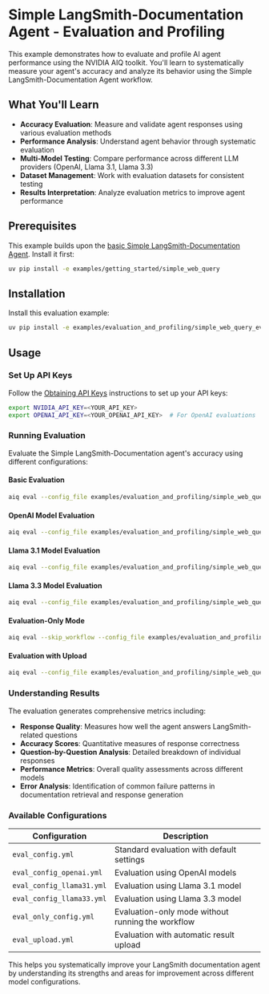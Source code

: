 <!--
SPDX-FileCopyrightText: Copyright (c) 2025, NVIDIA CORPORATION & AFFILIATES. All rights reserved.
SPDX-License-Identifier: Apache-2.0

Licensed under the Apache License, Version 2.0 (the "License");
you may not use this file except in compliance with the License.
You may obtain a copy of the License at

http://www.apache.org/licenses/LICENSE-2.0

Unless required by applicable law or agreed to in writing, software
distributed under the License is distributed on an "AS IS" BASIS,
WITHOUT WARRANTIES OR CONDITIONS OF ANY KIND, either express or implied.
See the License for the specific language governing permissions and
limitations under the License.
-->

# Simple LangSmith-Documentation Agent - Evaluation and Profiling

This example demonstrates how to evaluate and profile AI agent performance using the NVIDIA AIQ toolkit. You'll learn to systematically measure your agent's accuracy and analyze its behavior using the Simple LangSmith-Documentation Agent workflow.

## What You'll Learn

- **Accuracy Evaluation**: Measure and validate agent responses using various evaluation methods
- **Performance Analysis**: Understand agent behavior through systematic evaluation
- **Multi-Model Testing**: Compare performance across different LLM providers (OpenAI, Llama 3.1, Llama 3.3)
- **Dataset Management**: Work with evaluation datasets for consistent testing
- **Results Interpretation**: Analyze evaluation metrics to improve agent performance

## Prerequisites

This example builds upon the [basic Simple LangSmith-Documentation Agent](../../../basic/functions/simple/). Install it first:

```bash
uv pip install -e examples/getting_started/simple_web_query
```

## Installation

Install this evaluation example:

```bash
uv pip install -e examples/evaluation_and_profiling/simple_web_query_eval
```

## Usage

### Set Up API Keys

Follow the [Obtaining API Keys](../../../../docs/source/quick-start/installing.md#obtaining-api-keys) instructions to set up your API keys:

```bash
export NVIDIA_API_KEY=<YOUR_API_KEY>
export OPENAI_API_KEY=<YOUR_OPENAI_API_KEY>  # For OpenAI evaluations
```

### Running Evaluation

Evaluate the Simple LangSmith-Documentation agent's accuracy using different configurations:

#### Basic Evaluation
```bash
aiq eval --config_file examples/evaluation_and_profiling/simple_web_query_eval/configs/eval_config.yml
```

#### OpenAI Model Evaluation
```bash
aiq eval --config_file examples/evaluation_and_profiling/simple_web_query_eval/configs/eval_config_openai.yml
```

#### Llama 3.1 Model Evaluation
```bash
aiq eval --config_file examples/evaluation_and_profiling/simple_web_query_eval/configs/eval_config_llama31.yml
```

#### Llama 3.3 Model Evaluation
```bash
aiq eval --config_file examples/evaluation_and_profiling/simple_web_query_eval/configs/eval_config_llama33.yml
```

#### Evaluation-Only Mode
```bash
aiq eval --skip_workflow --config_file examples/evaluation_and_profiling/simple_web_query_eval/configs/eval_only_config.yml --dataset ./.tmp/aiq/examples/getting_started/simple_web_query/eval/workflow_output.json
```

#### Evaluation with Upload
```bash
aiq eval --config_file examples/evaluation_and_profiling/simple_web_query_eval/configs/eval_upload.yml
```

### Understanding Results

The evaluation generates comprehensive metrics including:

- **Response Quality**: Measures how well the agent answers LangSmith-related questions
- **Accuracy Scores**: Quantitative measures of response correctness
- **Question-by-Question Analysis**: Detailed breakdown of individual responses
- **Performance Metrics**: Overall quality assessments across different models
- **Error Analysis**: Identification of common failure patterns in documentation retrieval and response generation

### Available Configurations

| Configuration | Description |
|--------------|-------------|
| `eval_config.yml` | Standard evaluation with default settings |
| `eval_config_openai.yml` | Evaluation using OpenAI models |
| `eval_config_llama31.yml` | Evaluation using Llama 3.1 model |
| `eval_config_llama33.yml` | Evaluation using Llama 3.3 model |
| `eval_only_config.yml` | Evaluation-only mode without running the workflow |
| `eval_upload.yml` | Evaluation with automatic result upload |

This helps you systematically improve your LangSmith documentation agent by understanding its strengths and areas for improvement across different model configurations.
